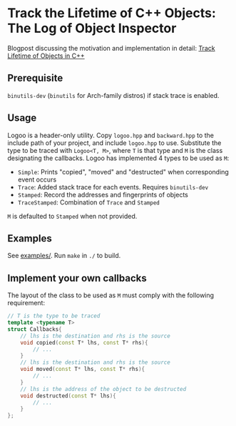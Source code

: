 # Track the Lifetime of C++ Objects: The Log of Object Inspector
Blogpost discussing the motivation and implementation in detail: [Track Lifetime of Objects in C++](https://sdtelectronics.github.io/programming/2022/02/02/Track-Lifetime-of-Objects-in-C++.html)
## Prerequisite
`binutils-dev` (`binutils` for Arch-family distros) if stack trace is enabled.
## Usage
Logoo is a header-only utility. Copy `logoo.hpp` and `backward.hpp` to the include path of your project, and include `logoo.hpp` to use. Substitute the type to be traced with `Logoo<T, M>`, where `T` is that type and `M` is the class designating the callbacks. Logoo has implemented 4 types to be used as `M`:
* `Simple`: Prints "copied", "moved" and "destructed" when corresponding event occurs
* `Trace`: Added stack trace for each events. Requires `binutils-dev`
* `Stamped`: Record the addresses and fingerprints of objects
* `TraceStamped`: Combination of `Trace` and `Stamped`

`M` is defaulted to `Stamped` when not provided.
## Examples
See [examples/](examples/). Run `make` in `./` to build.
## Implement your own callbacks
The layout of the class to be used as `M` must comply with the following requirement:
``` c++
// T is the type to be traced
template <typename T>
struct Callbacks{
    // lhs is the destination and rhs is the source
    void copied(const T* lhs, const T* rhs){
        // ...
    }
    // lhs is the destination and rhs is the source
    void moved(const T* lhs, const T* rhs){
        // ...
    }
    // lhs is the address of the object to be destructed
    void destructed(const T* lhs){
        // ...
    }
};
```